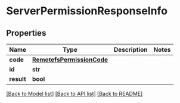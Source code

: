 # ServerPermissionResponseInfo

## Properties
Name | Type | Description | Notes
------------ | ------------- | ------------- | -------------
**code** | [**RemotefsPermissionCode**](RemotefsPermissionCode.md) |  | 
**id** | **str** |  | 
**result** | **bool** |  | 

[[Back to Model list]](../README.md#documentation-for-models) [[Back to API list]](../README.md#documentation-for-api-endpoints) [[Back to README]](../README.md)

